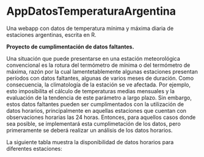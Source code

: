 # AppDatosTemperaturaArgentina
Una webapp con datos de temperatura mínima y máxima diaria de estaciones argentinas, escrita en R.


<b>Proyecto de cumplimentación de datos faltantes.</b>
<p>Una situación que puede presentarse en una estación meteorológica convencional es la rotura del termómetro de mínima o del termómetro de máxima, razón por la cual lamentetablemente algunas estaciones presentan períodos con datos faltantes, algunas de varios meses de duración. Como consecuencia, la climatología de la estación se ve afectada. Por ejemplo, esto imposibilita el cálculo de temperaturas medias mensuales y la evaluación de la tendencia de este parámetro a largo plazo.
Sin embargo, estos datos faltantes pueden ser cumplimentados con la utilización de datos horarios, principalmente en aquellas estaciones que cuentan con observaciones horarias las 24 horas. Entonces, para aquellos casos donde sea posible, se implementará esta cumplimetación de los datos, pero primeramente se deberá realizar un análisis de los datos horarios.</p>
<p>La siguiente tabla muestra la disponibilidad de datos horarios para diferentes estaciones:</p>

<table></table>
